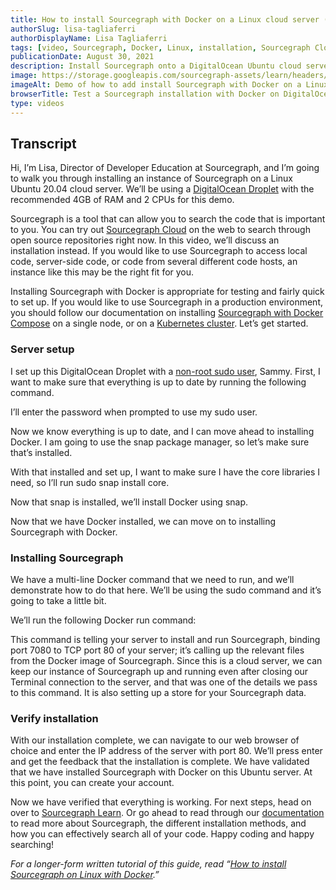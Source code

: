 ```yaml
---
title: How to install Sourcegraph with Docker on a Linux cloud server (video)
authorSlug: lisa-tagliaferri
authorDisplayName: Lisa Tagliaferri
tags: [video, Sourcegraph, Docker, Linux, installation, Sourcegraph Cloud]
publicationDate: August 30, 2021
description: Install Sourcegraph onto a DigitalOcean Ubuntu cloud server with Docker.
image: https://storage.googleapis.com/sourcegraph-assets/learn/headers/add-oss-to-sourcegraph-cloud-screengrab.jpg
imageAlt: Demo of how to add install Sourcegraph with Docker on a Linux server
browserTitle: Test a Sourcegraph installation with Docker on DigitalOcean to search your code
type: videos
---
```


<EmbeddedYoutubeVideo id="u_SmtOejFkg" />

## Transcript

Hi, I’m Lisa, Director of Developer Education at Sourcegraph, and I’m going to walk you through installing an instance of Sourcegraph on a Linux Ubuntu 20.04 cloud server. We’ll be using a [DigitalOcean Droplet](https://www.digitalocean.com/) with the recommended 4GB of RAM and 2 CPUs for this demo.

Sourcegraph is a tool that can allow you to search the code that is important to you. You can try out [Sourcegraph Cloud](https://sourcegraph.com) on the web to search through open source repositories right now. In this video, we’ll discuss an installation instead. If you would like to use Sourcegraph to access local code, server-side code, or code from several different code hosts, an instance like this may be the right fit for you. 

Installing Sourcegraph with Docker is appropriate for testing and fairly quick to set up. If you would like to use Sourcegraph in a production environment, you should follow our documentation on installing [Sourcegraph with Docker Compose](https://docs.sourcegraph.com/admin/install/docker-compose) on a single node, or on a [Kubernetes cluster](https://docs.sourcegraph.com/admin/install/kubernetes). Let’s get started.

### Server setup

I set up this DigitalOcean Droplet with a [non-root sudo user](https://www.digitalocean.com/community/tutorials/initial-server-setup-with-ubuntu-20-04), Sammy. First, I want to make sure that everything is up to date by running the following command. 

<PrismSyntaxHighlighter
input='sudo apt update'
language='bash'
/>

I’ll enter the password when prompted to use my sudo user. 

Now we know everything is up to date, and I can move ahead to installing Docker. I am going to use the snap package manager, so let’s make sure that’s installed. 

<PrismSyntaxHighlighter
input='sudo apt install snapd'
language='bash'
/>

With that installed and set up, I want to make sure I have the core libraries I need, so I’ll run sudo snap install core.

<PrismSyntaxHighlighter
input='sudo snap install core'
language='bash'
/>

Now that snap is installed, we’ll install Docker using snap.

<PrismSyntaxHighlighter
input='sudo snap install docker'
language='bash'
/>

Now that we have Docker installed, we can move on to installing Sourcegraph with Docker.

### Installing Sourcegraph

We have a multi-line Docker command that we need to run, and we’ll demonstrate how to do that here. We’ll be using the sudo command and it’s going to take a little bit. 

We’ll run the following Docker run command:

<PrismSyntaxHighlighter
input='sudo docker run -d --publish 80:7080 \
--publish 443:7443 \
--restart unless-stopped \
--volume /root/.sourcegraph/config:/etc/sourcegraph \
--volume /root/.sourcegraph/data:/var/opt/sourcegraph \
sourcegraph/server:3.30.4'
language='bash'
/>

This command is telling your server to install and run Sourcegraph, binding port 7080 to TCP port 80 of your server; it’s calling up the relevant files from the Docker image of Sourcegraph. Since this is a cloud server, we can keep our instance of Sourcegraph up and running even after closing our Terminal connection to the server, and that was one of the details we pass to this command. It is also setting up a store for your Sourcegraph data.

### Verify installation

With our installation complete, we can navigate to our web browser of choice and enter the IP address of the server with port 80. We’ll press enter and get the feedback that the installation is complete. We have validated that we have installed Sourcegraph with Docker on this Ubuntu server. At this point, you can create your account. 

Now we have verified that everything is working. For next steps, head on over to [Sourcegraph Learn](https://learn.sourcegraph.com). Or go ahead to read through our [documentation](https://docs.sourcegraph.com) to read more about Sourcegraph, the different installation methods, and how you can effectively search all of your code. Happy coding and happy searching!

_For a longer-form written tutorial of this guide, read “[How to install Sourcegraph on Linux with Docker](https://learn.sourcegraph.com/how-to-install-sourcegraph-on-linux-with-docker).”_
